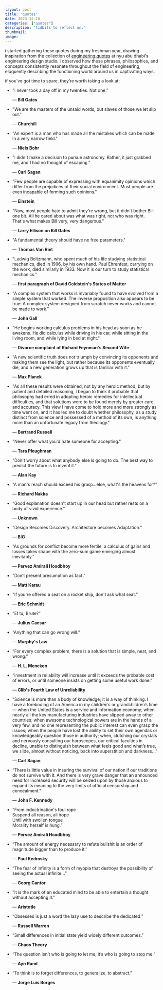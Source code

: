 ```yaml
---
layout: post
title: "quotes"
date: 2023-12-28
categories: ["quotes"]
description: "tidbits to reflect on."
thumbnail: 
image: 
---
```


i started gathering these quotes during my freshman year, drawing inspiration from the collection of [engineering quotes](https://nyuad.io/en/resources/engineering-quotes) at nyu abu dhabi's engineering design studio. i observed how these phrases, philosophies, and concepts consistently resonate throughout the field of engineering, eloquently describing the functioning world around us in captivating ways.

if you've got time to spare, they're worth taking a look at:

- "I never took a day off in my twenties. Not one."
  
  — **Bill Gates**

- "We are the masters of the unsaid words, but slaves of those we let slip out."
  
  — **Churchill**


- "An expert is a man who has made all the mistakes which can be made in a very narrow field."
  
  — **Niels Bohr**

- "I didn't make a decision to pursue astronomy. Rather, it just grabbed me, and I had no thought of escaping."
  
  — **Carl Sagan**

- "Few people are capable of expressing with equanimity opinions which differ from the prejudices of their social environment. Most people are even incapable of forming such opinions."
  
  — **Einstein**

- "Now, most people hate to admit they're wrong, but it didn't bother Bill one bit. All he cared about was what was right, not who was right. That's what makes Bill very, very dangerous."
  
  — **Larry Ellison on Bill Gates**

- "A fundamental theory should have no free parameters."
  
  — **Thomas Van Riet**

- "Ludwig Boltzmann, who spent much of his life studying statistical mechanics, died in 1906, by his own hand. Paul Ehrenfest, carrying on the work, died similarly in 1933. Now it is our turn to study statistical mechanics."
  
  — **first paragraph of David Goldstein's States of Matter**

- "A complex system that works is invariably found to have evolved from a simple system that worked. The inverse proposition also appears to be true: A complex system designed from scratch never works and cannot be made to work."

  — **John Gall**

- "He begins working calculus problems in his head as soon as he awakens. He did calculus while driving in his car, while sitting in the living room, and while lying in bed at night."
  
  — **Divorce complaint of Richard Feynman's Second Wife**

- "A new scientific truth does not triumph by convincing its opponents and making them see the light, but rather because its opponents eventually die, and a new generation grows up that is familiar with it."
  
  — **Max Planck**

- "As all these results were obtained, not by any heroic method, but by patient and detailed reasoning, I began to think it probable that philosophy had erred in adopting heroic remedies for intellectual difficulties, and that solutions were to be found merely by greater care and accuracy. This view I have come to hold more and more strongly as time went on, and it has led me to doubt whether philosophy, as a study distinct from science and possessed of a method of its own, is anything more than an unfortunate legacy from theology."
  
  — **Bertrand Russell**

- "Never offer what you'd hate someone for accepting."
  
  — **Tara Ploughman**

- "Don't worry about what anybody else is going to do. The best way to predict the future is to invent it."
  
  — **Alan Kay**

- “A man's reach should exceed his grasp...else, what's the heavens for?”
  
  — **Richard Nakka**

- “Good explanation doesn't start up in our head but rather rests on a body of vivid experience.”
  
  — **Unknown**

- “Design Becomes Discovery. Architecture becomes Adaptation.”
  
  — **BIG**

- “As grounds for conflict become more fertile, a calculus of gains and losses takes shape with the zero-sum game emerging almost inevitably.”
  
  — **Pervez Amirali Hoodbhoy**

- “Don’t present presumption as fact.”
  
  — **Matt Karau**

- “If you're offered a seat on a rocket ship, don't ask what seat.”
  
  — **Eric Schmidt**

- “Et tu, Brute?”
  
  — **Julius Caesar**

- “Anything that can go wrong will.”
  
  — **Murphy's Law**

- “For every complex problem, there is a solution that is simple, neat, and wrong.”
  
  — **H. L. Mencken**

- “Investment in reliability will increase until it exceeds the probable cost of errors, or until someone insists on getting some useful work done.”
  
  — **Glib's Fourth Law of Unreliability**

- “Science is more than a body of knowledge; it is a way of thinking. I have a foreboding of an America in my children’s or grandchildren’s time — when the United States is a service and information economy; when nearly all the key manufacturing industries have slipped away to other countries; when awesome technological powers are in the hands of a very few, and no one representing the public interest can even grasp the issues; when the people have lost the ability to set their own agendas or knowledgeably question those in authority; when, clutching our crystals and nervously consulting our horoscopes, our critical faculties in decline, unable to distinguish between what feels good and what’s true, we slide, almost without noticing, back into superstition and darkness...”
  
  — **Carl Sagan**

- “There is little value in insuring the survival of our nation if our traditions do not survive with it. And there is very grave danger that an announced need for increased security will be seized upon by those anxious to expand its meaning to the very limits of official censorship and concealment.”
  
  — **John F. Kennedy**

- “From indoctrination's foul rope  
  Suspend all reason, all hope  
  Until with swollen tongue  
  Morality herself is hung.”
  
  — **Pervez Amirali Hoodbhoy**

- “The amount of energy necessary to refute bullshit is an order of magnitude bigger than to produce it.”
  
  — **Paul Kedrosky**

- “The fear of infinity is a form of myopia that destroys the possibility of seeing the actual infinite...”
  
  — **Georg Cantor**

- “It is the mark of an educated mind to be able to entertain a thought without accepting it.”
  
  — **Aristotle**

- “Obsessed is just a word the lazy use to describe the dedicated.”
  
  — **Russell Warren**

- “Small differences in initial state yield widely different outcomes.”
  
  — **Chaos Theory**

- “The question isn’t who is going to let me, it’s who is going to stop me.”
  
  — **Ayn Rand**

- “To think is to forget differences, to generalize, to abstract.”

  — **Jorge Luis Borges**